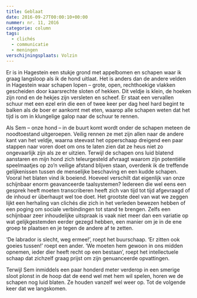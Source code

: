 ```yaml
---
title: Geblaat
date: 2016-09-27T00:00:10+00:00
nummer: nr. 11, 2016
categorie: column
tags:
  - clichés
  - communicatie
  - meningen
verschijningsplaats: Volzin
---
```

Er is in Hagestein een stukje grond met appelbomen en schapen waar ik graag langsloop als ik de hond uitlaat. Het is anders dan de andere velden in Hagestein waar schapen lopen – grote, open, rechthoekige vlakken gescheiden door kaarsrechte sloten of hekken. Dit veldje is klein, de hoeken zijn rond en de hekjes zijn versleten en scheef. Er staat een vervallen schuur met een ezel erin die een of twee keer per dag heel hard begint te balken als de boer er aankomt met eten, waarop alle schapen weten dat het tijd is om in klungelige galop naar de schuur te rennen.

Als Sem – onze hond – in de buurt komt wordt onder de schapen meteen de noodtoestand uitgeroepen. Veilig rennen ze met zijn allen naar de andere kant van het veldje, waarna steevast het opperschaap dreigend een paar stappen naar voren doet om ons te laten zien dat ze heus niet zo ongevaarlijk zijn als ze er uitzien. Terwijl de schapen ons luid blatend aanstaren en mijn hond zich teleurgesteld afvraagt waarom zijn potentiële speelmaatjes op zo’n veilige afstand blijven staan, overdenk ik de treffende gelijkenissen tussen de menselijke beschaving en een kudde schapen. Vooral het blaten vind ik boeiend. Hoeveel verschilt dat eigenlijk van onze schijnbaar enorm geavanceerde taalsystemen? Iedereen die wel eens een gesprek heeft moeten transcriberen heeft zich van tijd tot tijd afgevraagd of de inhoud er überhaupt wel toe doet. Het grootste deel van wat we zeggen lijkt een herhaling van clichés die zich in het verleden bewezen hebben of een poging om sociale verbindingen tot stand te brengen. Zelfs een schijnbaar zeer inhoudelijke uitspraak is vaak niet meer dan een variatie op wat gelijkgestemden eerder gezegd hebben, een manier om je in de ene groep te plaatsen en je tegen de andere af te zetten.

‘De labrador is slecht, weg ermee!’, roept het buurschaap. ‘Er zitten ook goeies tussen!’ roept een ander. ‘We moeten hem gewoon in ons midden opnemen, ieder dier heeft recht op een bestaan’, roept het intellectuele schaap dat zichzelf graag prijst om zijn genuanceerde opvattingen.

Terwijl Sem inmiddels een paar honderd meter verderop in een smerige sloot plonst in de hoop dat de eend wel met hem wil spelen, horen we de schapen nog luid blaten. Ze houden vanzelf wel weer op. Tot de volgende keer dat we langskomen.